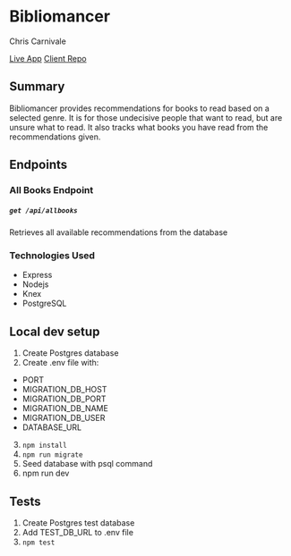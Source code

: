 # Bibliomancer

Chris Carnivale

[Live App](https://cjcarnivale-bibliomancer-app.now.sh)
[Client Repo](https://github.com/cjcarnivale/bibliomancer-app)

## Summary

Bibliomancer provides recommendations for books to read based on a selected genre. It is for those undecisive people that want to read, but are unsure what to read.  It also tracks what books you have read from the recommendations given.

## Endpoints

### All Books Endpoint

##### `get /api/allbooks`

Retrieves all available recommendations from the database

### Technologies Used
 - Express 
 - Nodejs 
 - Knex 
 - PostgreSQL

## Local dev setup

1. Create Postgres database 
2. Create .env file with:
  - PORT
  - MIGRATION_DB_HOST
  - MIGRATION_DB_PORT
  - MIGRATION_DB_NAME
  - MIGRATION_DB_USER
  - DATABASE_URL
3. `npm install`
4. `npm run migrate`
5. Seed database with psql command
6. npm run dev

## Tests

1. Create Postgres test database
2. Add TEST_DB_URL to .env file
3. `npm test`